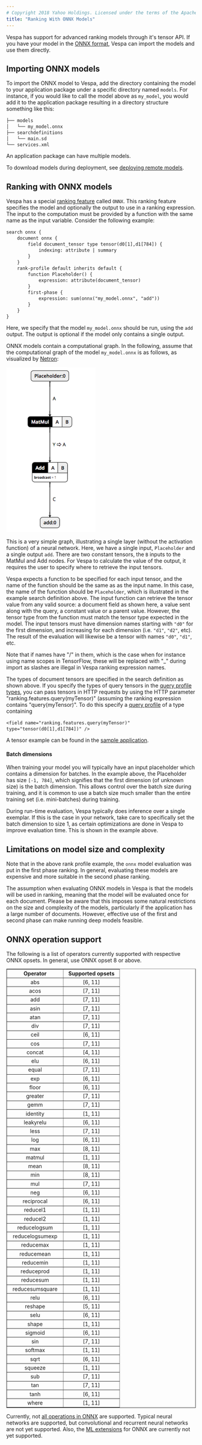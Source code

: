 ```yaml
---
# Copyright 2018 Yahoo Holdings. Licensed under the terms of the Apache 2.0 license. See LICENSE in the project root.
title: "Ranking With ONNX Models"
---
```


Vespa has support for advanced ranking models through it's tensor API. If you
have your model in the [ONNX format](https://onnx.ai/), Vespa can import the
models and use them directly.

## Importing ONNX models

To import the ONNX model to Vespa, add the directory containing the
model to your application package under a specific directory named `models`.
For instance, if you would like to call the model above as `my_model`, you
would add it to the application package resulting in a directory structure
something like this:

```
├── models
│   └── my_model.onnx
├── searchdefinitions
│   └── main.sd
└── services.xml
```

An application package can have multiple models.

To download models during deployment,
see [deploying remote models](cloudconfig/application-packages.html#deploying-remote-models).

## Ranking with ONNX models

Vespa has a special [ranking
feature](http://docs.vespa.ai/documentation/reference/rank-features.html)
called `ONNX`. This ranking feature specifies the model and optionally the
output to use in a ranking expression. The input to the computation must be
provided by a function with the same name as the input variable. Consider the
following example:

```
search onnx {
    document onnx {
        field document_tensor type tensor(d0[1],d1[784]) {
            indexing: attribute | summary
        }
    }
    rank-profile default inherits default {
        function Placeholder() {
            expression: attribute(document_tensor)
        }
        first-phase {
            expression: sum(onnx("my_model.onnx", "add"))
        }
    }
}
```

Here, we specify that the model `my_model.onnx` should be run, using the
`add` output. The output is optional if the model only contains a single
output.

ONNX models contain a computational graph. In the following, assume that
the computational graph of the model `my_model.onnx` is as follows, as
visualized by [Netron](https://github.com/lutzroeder/Netron):

![ONNX model](img/onnx_model.png)

This is a very simple graph, illustrating a single layer (without the
activation function) of a neural network. Here, we have a single input,
`Placeholder` and a single output `add`. There are two constant tensors,
the `B` inputs to the MatMul and Add nodes. For Vespa to calculate the
value of the output, it requires the user to specify where to retrieve
the input tensors.

Vespa expects a function to be specified for each input tensor, and the name of
the function should be the same as as the input name. In this case, the name of
the function should be `Placeholder`, which is illustrated in the example search
definition above. The input function can retrieve the tensor value from any valid
source: a document field as shown here, a value sent along with the query, a
constant value or a parent value. However, the tensor type from the function must
match the tensor type expected in the model.  The input tensors must have
dimension names starting with `"d0"` for the first dimension, and increasing
for each dimension (i.e. `"d1"`, `"d2"`, etc). The result of the evaluation
will likewise be a tensor with names `"d0"`, `"d1"`, etc.

Note that if names have "/" in them, which is the case when for instance using
name scopes in TensorFlow, these will be replaced with "\_" during import as
slashes are illegal in Vespa ranking expression names.

The types of document tensors are specified in the search definition as shown above.
If you specify the types of query tensors in the
[query profile types](query-profiles.html#query-profile-types),
you can pass tensors in HTTP requests by using the HTTP parameter
"ranking.features.query(myTensor)" (assuming the ranking expression contains
"query(myTensor)". To do this specify a
[query profile](query-profiles.html) of a type containing

    <field name="ranking.features.query(myTensor)" type="tensor(d0[1],d1[784])" />

A tensor example can be found in the
[sample application](https://github.com/vespa-engine/sample-apps/tree/master/album-recommendation).

#### Batch dimensions

When training your model you will typically have an input placeholder which
contains a dimension for batches. In the example above, the Placeholder
has size `[-1, 784]`, which signifies that the first dimension (of unknown
size) is the batch dimension. This allows control over the batch size during
training, and it is common to use a batch size much smaller than the entire
training set (i.e. mini-batches) during training.

During run-time evaluation, Vespa typically does inference over a single
exemplar. If this is the case in your network, take care to specifically
set the batch dimension to size 1, as certain optimizations are done
in Vespa to improve evaluation time. This is shown in the example above.


## Limitations on model size and complexity

Note that in the above rank profile example, the `onnx` model evaluation
was put in the first phase ranking. In general, evaluating these models are
expensive and more suitable in the second phase ranking.

The assumption when evaluating ONNX models in Vespa is that the models will be
used in ranking, meaning that the model will be evaluated once for each
document. Please be aware that this imposes some natural restrictions on the
size and complexity of the models, particularly if the application has a large
number of documents. However, effective use of the first and second phase can
make running deep models feasible.

## ONNX operation support

The following is a list of operators currently supported with respective ONNX
opsets. In general, use ONNX opset 8 or above.

<table border="1" class="dataframe" style="text-align:center">
  <col width="150">
  <col width="150">
  <tbody>
    <tr>
      <td><b>Operator</b></td>
      <td><b>Supported opsets</b></td>
    </tr>
    <tr><td>abs </td>               <td>[6, 11]</td></tr>
    <tr><td>acos</td>               <td>[7, 11]</td></tr>
    <tr><td>add</td>                <td>[7, 11]</td></tr>
    <tr><td>asin</td>               <td>[7, 11]</td></tr>
    <tr><td>atan</td>               <td>[7, 11]</td></tr>
    <tr><td>div</td>                <td>[7, 11]</td></tr>
    <tr><td>ceil</td>               <td>[6, 11]</td></tr>
    <tr><td>cos</td>                <td>[7, 11]</td></tr>
    <tr><td>concat</td>             <td>[4, 11]</td></tr>
    <tr><td>elu</td>                <td>[6, 11]</td></tr>
    <tr><td>equal</td>              <td>[7, 11]</td></tr>
    <tr><td>exp</td>                <td>[6, 11]</td></tr>
    <tr><td>floor</td>              <td>[6, 11]</td></tr>
    <tr><td>greater</td>            <td>[7, 11]</td></tr>
    <tr><td>gemm</td>               <td>[7, 11]</td></tr>
    <tr><td>identity</td>           <td>[1, 11]</td></tr>
    <tr><td>leakyrelu</td>          <td>[6, 11]</td></tr>
    <tr><td>less</td>               <td>[7, 11]</td></tr>
    <tr><td>log</td>                <td>[6, 11]</td></tr>
    <tr><td>max</td>                <td>[8, 11]</td></tr>
    <tr><td>matmul</td>             <td>[1, 11]</td></tr>
    <tr><td>mean</td>               <td>[8, 11]</td></tr>
    <tr><td>min</td>                <td>[8, 11]</td></tr>
    <tr><td>mul</td>                <td>[7, 11]</td></tr>
    <tr><td>neg</td>                <td>[6, 11]</td></tr>
    <tr><td>reciprocal</td>         <td>[6, 11]</td></tr>
    <tr><td>reducel1</td>           <td>[1, 11]</td></tr>
    <tr><td>reducel2</td>           <td>[1, 11]</td></tr>
    <tr><td>reducelogsum</td>       <td>[1, 11]</td></tr>
    <tr><td>reducelogsumexp</td>    <td>[1, 11]</td></tr>
    <tr><td>reducemax</td>          <td>[1, 11]</td></tr>
    <tr><td>reducemean</td>         <td>[1, 11]</td></tr>
    <tr><td>reducemin</td>          <td>[1, 11]</td></tr>
    <tr><td>reduceprod</td>         <td>[1, 11]</td></tr>
    <tr><td>reducesum</td>          <td>[1, 11]</td></tr>
    <tr><td>reducesumsquare</td>    <td>[1, 11]</td></tr>
    <tr><td>relu</td>               <td>[6, 11]</td></tr>
    <tr><td>reshape</td>            <td>[5, 11]</td></tr>
    <tr><td>selu</td>               <td>[6, 11]</td></tr>
    <tr><td>shape</td>              <td>[1, 11]</td></tr>
    <tr><td>sigmoid</td>            <td>[6, 11]</td></tr>
    <tr><td>sin</td>                <td>[7, 11]</td></tr>
    <tr><td>softmax</td>            <td>[1, 11]</td></tr>
    <tr><td>sqrt</td>               <td>[6, 11]</td></tr>
    <tr><td>squeeze</td>            <td>[1, 11]</td></tr>
    <tr><td>sub</td>                <td>[7, 11]</td></tr>
    <tr><td>tan</td>                <td>[7, 11]</td></tr>
    <tr><td>tanh</td>               <td>[6, 11]</td></tr>
    <tr><td>where</td>              <td>[1, 11]</td></tr>
  </tbody>
</table>

Currently, not [all operations in
ONNX](https://github.com/onnx/onnx/blob/master/docs/Operators.md) are
supported. Typical neural networks are supported, but convolutional and
recurrent neural networks are not yet supported. Also, the [ML
extensions](https://github.com/onnx/onnx/blob/master/docs/Operators-ml.md) for
ONNX are currently not yet supported.

